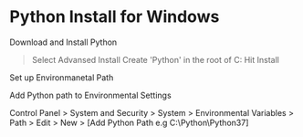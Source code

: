 # Python Install for Windows

Download and Install Python

> Select Advansed Install
> Create 'Python' in the root of C:
> Hit Install

Set up Environmanetal Path

Add Python path to Environmental Settings

Control Panel > System and Security > System > Environmental Variables > Path > Edit > New > [Add Python Path e.g C:\Python\Python37]
